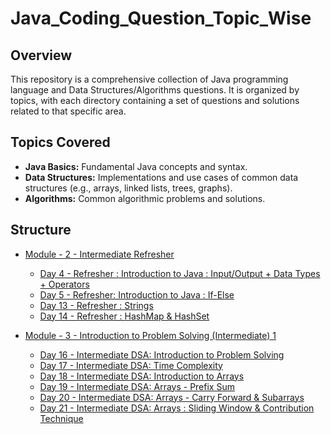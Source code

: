 # Java_Coding_Question_Topic_Wise

## Overview

This repository is a comprehensive collection of Java programming language and Data Structures/Algorithms questions. It is organized by topics, with each directory containing a set of questions and solutions related to that specific area.


## Topics Covered

- **Java Basics:** Fundamental Java concepts and syntax.
- **Data Structures:** Implementations and use cases of common data structures (e.g., arrays, linked lists, trees, graphs).
- **Algorithms:** Common algorithmic problems and solutions.

## Structure
- [Module - 2 - Intermediate Refresher](./Module-2/)
    - [Day 4 - Refresher : Introduction to Java : Input/Output + Data Types + Operators](./Module-2/Day6_Introduction%20to%20Java%20:%20Input/)
    - [Day 5 - Refresher: Introduction to Java : If-Else](./Module-2/Day5_Introduction%20to%20Java%20:%20If-Else/)
    - [Day 13 - Refresher : Strings](./Module-2/%20Day13_Strings/)
    - [Day 14 - Refresher : HashMap & HashSet](./Module-2/Day14_HashMapAndHashSet/)

- [Module - 3 - Introduction to Problem Solving (Intermediate) 1](./Module-3/)
    - [Day 16 - Intermediate DSA: Introduction to Problem Solving](./Module-3/Day16_Intermediate%20DSA:%20Introduction%20to%20Problem%20Solving/)
    - [Day 17 - Intermediate DSA: Time Complexity](./Module-3/Day17_Intermediate%20DSA:%20Time%20Complexity/)
    - [Day 18 - Intermediate DSA: Introduction to Arrays](./Module-3/Day18_Intermediate%20DSA:%20Introduction_to_Arrays/)
    - [Day 19 - Intermediate DSA: Arrays - Prefix Sum](./Module-3/Day19_Intermediate%20DSA:%20Arrays%20-%20Prefix%20Sum/)
    - [Day 20 - Intermediate DSA: Arrays - Carry Forward & Subarrays](./Module-3/Day20_Intermediate%20DSA:%20Arrays%20-%20Carry%20Forward%20&%20Subarrays/)
    - [Day 21 - Intermediate DSA: Arrays : Sliding Window & Contribution Technique](./Module-3/Day21_Arrays%20:%20Sliding%20Window%20&%20Contribution%20Technique/)



